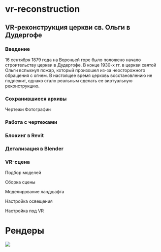 # vr-reconstruction
## VR-реконструкция церкви св. Ольги в Дудергофе
### Введение
16 сентября 1879 года на Вороньей горе было положено начало строительству церкви в Дудергофе.
В конце 1930-х гг. в церкви святой Ольги вспыхнул пожар, который произошел из-за неосторожного обращения с огнем.
В настоящее время церковь восстановлению не подлежит, однако стало реальным сделать ее виртуальную реконструкцию.

### Сохранившиеся архивы
Чертежи
Фотографии

### Работа с чертежами

### Блокинг в Revit

### Детализация в Blender

### VR-сцена
Подбор моделей

Сборка сцены

Моделиррвание ландшафта

Настройка освещения

Настройка под VR

# Рендеры
![](рендеры/HighresScreenshot00002.png)

